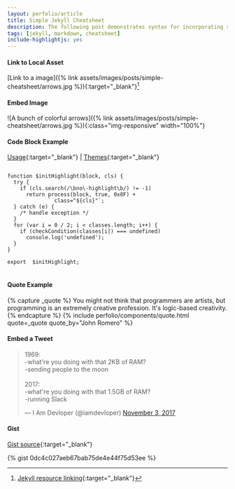 ```yaml
---
layout: perfolio/article
title: Simple Jekyll Cheatsheet
description: The following post demonstrates syntax for incorporating static assets and jekyll plugins in to a blog post or page.
tags: [jekyll, markdown, cheatsheet]
include-highlightjs: yes
---
```


#### Link to Local Asset

[Link to a image]({% link assets/images/posts/simple-cheatsheet/arrows.jpg %}){:target="_blank"}[^link]

[^link]: [Jekyll resource linking](https://jekyllrb.com/docs/liquid/tags/#link){:target="_blank"}

#### Embed Image

![A bunch of colorful arrows]({% link assets/images/posts/simple-cheatsheet/arrows.jpg %}){:class="img-responsive" width="100%"}

#### Code Block Example

[Usage](https://highlightjs.org/usage){:target="_blank"} <span>&#124;</span> [Themes](https://highlightjs.org/static/demo){:target="_blank"}

<pre>
<code>
function $initHighlight(block, cls) {
  try {
    if (cls.search(/\bno\-highlight\b/) != -1)
      return process(block, true, 0x0F) +
             ` class="${cls}"`;
  } catch (e) {
    /* handle exception */
  }
  for (var i = 0 / 2; i < classes.length; i++) {
    if (checkCondition(classes[i]) === undefined)
      console.log('undefined');
  }
}

export  $initHighlight;
</code>
</pre>

#### Quote Example

{% capture _quote %}
	You might not think that programmers are artists, but programming is an extremely creative profession. It's logic-based creativity.
{% endcapture %}
{% include perfolio/components/quote.html quote=_quote quote_by="John Romero" %}

#### Embed a Tweet

<blockquote class="twitter-tweet" data-lang="en"><p lang="en" dir="ltr">1969:<br>-what&#39;re you doing with that 2KB of RAM?<br>-sending people to the moon<br><br>2017:<br>-what&#39;re you doing with that 1.5GB of RAM?<br>-running Slack</p>&mdash; I Am Devloper (@iamdevloper) <a href="https://twitter.com/iamdevloper/status/926458505355235328?ref_src=twsrc%5Etfw">November 3, 2017</a></blockquote>
<script async src="https://platform.twitter.com/widgets.js" charset="utf-8"></script>

#### Gist

[Gist source](https://github.com/jekyll/jekyll-gist){:target="_blank"}

{% gist 0dc4c027aeb67bab75de4e44f75d53ee %}